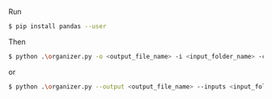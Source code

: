 Run   


```sh
$ pip install pandas --user
```
Then 

```sh
$ python .\organizer.py -o <output_file_name> -i <input_folder_name> -c <csv_with_criteria>
```

or

```sh
$ python .\organizer.py --output <output_file_name> --inputs <input_folder_name> --criteria <csv_with_criteria>
```



